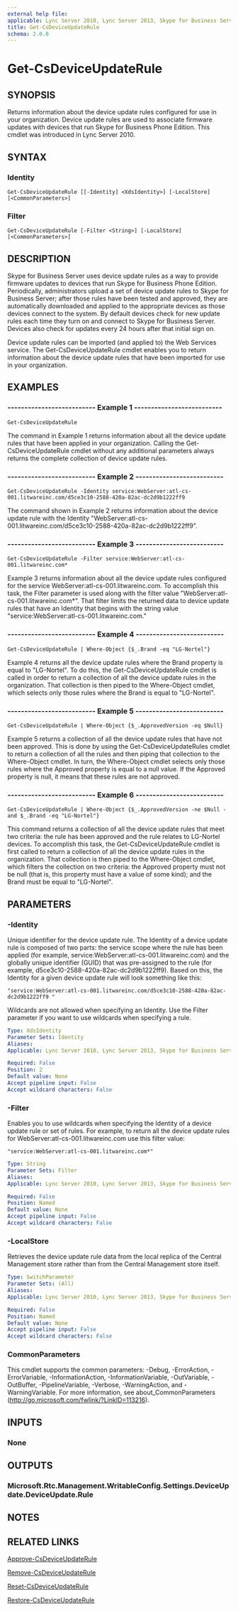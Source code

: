 ```yaml
---
external help file: 
applicable: Lync Server 2010, Lync Server 2013, Skype for Business Server 2015, Skype for Business Server 2019
title: Get-CsDeviceUpdateRule
schema: 2.0.0
---
```


# Get-CsDeviceUpdateRule

## SYNOPSIS
Returns information about the device update rules configured for use in your organization.
Device update rules are used to associate firmware updates with devices that run Skype for Business Phone Edition.
This cmdlet was introduced in Lync Server 2010.


## SYNTAX

### Identity
```
Get-CsDeviceUpdateRule [[-Identity] <XdsIdentity>] [-LocalStore] [<CommonParameters>]
```

### Filter
```
Get-CsDeviceUpdateRule [-Filter <String>] [-LocalStore] [<CommonParameters>]
```

## DESCRIPTION
Skype for Business Server uses device update rules as a way to provide firmware updates to devices that run Skype for Business Phone Edition.
Periodically, administrators upload a set of device update rules to Skype for Business Server; after those rules have been tested and approved, they are automatically downloaded and applied to the appropriate devices as those devices connect to the system.
By default devices check for new update rules each time they turn on and connect to Skype for Business Server.
Devices also check for updates every 24 hours after that initial sign on.

Device update rules can be imported (and applied to) the Web Services service.
The Get-CsDeviceUpdateRule cmdlet enables you to return information about the device update rules that have been imported for use in your organization.


## EXAMPLES

### -------------------------- Example 1 --------------------------
```
Get-CsDeviceUpdateRule
```

The command in Example 1 returns information about all the device update rules that have been applied in your organization.
Calling the Get-CsDeviceUpdateRule cmdlet without any additional parameters always returns the complete collection of device update rules.

### -------------------------- Example 2 --------------------------
```
Get-CsDeviceUpdateRule -Identity service:WebServer:atl-cs-001.litwareinc.com/d5ce3c10-2588-420a-82ac-dc2d9b1222ff9
```

The command shown in Example 2 returns information about the device update rule with the Identity "WebServer:atl-cs-001.litwareinc.com/d5ce3c10-2588-420a-82ac-dc2d9b1222ff9".

### -------------------------- Example 3 --------------------------
```
Get-CsDeviceUpdateRule -Filter service:WebServer:atl-cs-001.litwareinc.com*
```

Example 3 returns information about all the device update rules configured for the service WebServer:atl-cs-001.litwareinc.com.
To accomplish this task, the Filter parameter is used along with the filter value "WebServer:atl-cs-001.litwareinc.com*".
That filter limits the returned data to device update rules that have an Identity that begins with the string value "service:WebServer:atl-cs-001.litwareinc.com."

### -------------------------- Example 4 --------------------------
```
Get-CsDeviceUpdateRule | Where-Object {$_.Brand -eq "LG-Nortel"}
```

Example 4 returns all the device update rules where the Brand property is equal to "LG-Nortel".
To do this, the Get-CsDeviceUpdateRule cmdlet is called in order to return a collection of all the device update rules in the organization.
That collection is then piped to the Where-Object cmdlet, which selects only those rules where the Brand is equal to "LG-Nortel".

### -------------------------- Example 5 --------------------------
```
Get-CsDeviceUpdateRule | Where-Object {$_.ApprovedVersion -eq $Null}
```

Example 5 returns a collection of all the device update rules that have not been approved.
This is done by using the Get-CsDeviceUpdateRules cmdlet to return a collection of all the rules and then piping that collection to the Where-Object cmdlet.
In turn, the Where-Object cmdlet selects only those rules where the Approved property is equal to a null value.
If the Approved property is null, it means that these rules are not approved.

### -------------------------- Example 6 --------------------------
```
Get-CsDeviceUpdateRule | Where-Object {$_.ApprovedVersion -ne $Null -and $_.Brand -eq "LG-Nortel"}
```

This command returns a collection of all the device update rules that meet two criteria: the rule has been approved and the rule relates to LG-Nortel devices.
To accomplish this task, the Get-CsDeviceUpdateRule cmdlet is first called to return a collection of all the device update rules in the organization.
That collection is then piped to the Where-Object cmdlet, which filters the collection on two criteria: the Approved property must not be null (that is, this property must have a value of some kind); and the Brand must be equal to "LG-Nortel".


## PARAMETERS

### -Identity
Unique identifier for the device update rule.
The Identity of a device update rule is composed of two parts: the service scope where the rule has been applied (for example, service:WebServer:atl-cs-001.litwareinc.com) and the globally unique identifier (GUID) that was pre-assigned to the rule (for example, d5ce3c10-2588-420a-82ac-dc2d9b1222ff9).
Based on this, the Identity for a given device update rule will look something like this: 

`"service:WebServer:atl-cs-001.litwareinc.com/d5ce3c10-2588-420a-82ac-dc2d9b1222ff9 "`

Wildcards are not allowed when specifying an Identity.
Use the Filter parameter if you want to use wildcards when specifying a rule.

```yaml
Type: XdsIdentity
Parameter Sets: Identity
Aliases: 
Applicable: Lync Server 2010, Lync Server 2013, Skype for Business Server 2015

Required: False
Position: 2
Default value: None
Accept pipeline input: False
Accept wildcard characters: False
```

### -Filter
Enables you to use wildcards when specifying the Identity of a device update rule or set of rules.
For example, to return all the device update rules for WebServer:atl-cs-001.litwareinc.com use this filter value: 

`"service:WebServer:atl-cs-001.litwareinc.com*"`

```yaml
Type: String
Parameter Sets: Filter
Aliases: 
Applicable: Lync Server 2010, Lync Server 2013, Skype for Business Server 2015

Required: False
Position: Named
Default value: None
Accept pipeline input: False
Accept wildcard characters: False
```

### -LocalStore
Retrieves the device update rule data from the local replica of the Central Management store rather than from the Central Management store itself.

```yaml
Type: SwitchParameter
Parameter Sets: (All)
Aliases: 
Applicable: Lync Server 2010, Lync Server 2013, Skype for Business Server 2015

Required: False
Position: Named
Default value: None
Accept pipeline input: False
Accept wildcard characters: False
```

### CommonParameters
This cmdlet supports the common parameters: -Debug, -ErrorAction, -ErrorVariable, -InformationAction, -InformationVariable, -OutVariable, -OutBuffer, -PipelineVariable, -Verbose, -WarningAction, and -WarningVariable. For more information, see about_CommonParameters (http://go.microsoft.com/fwlink/?LinkID=113216).


## INPUTS

### None


## OUTPUTS

### Microsoft.Rtc.Management.WritableConfig.Settings.DeviceUpdate.DeviceUpdate.Rule


## NOTES


## RELATED LINKS

[Approve-CsDeviceUpdateRule](Approve-CsDeviceUpdateRule.md)

[Remove-CsDeviceUpdateRule](Remove-CsDeviceUpdateRule.md)

[Reset-CsDeviceUpdateRule](Reset-CsDeviceUpdateRule.md)

[Restore-CsDeviceUpdateRule](Restore-CsDeviceUpdateRule.md)
